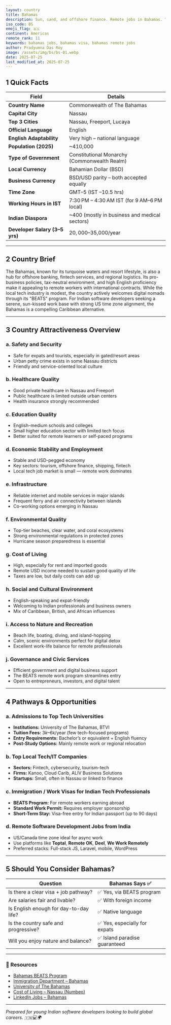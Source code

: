 ```yaml
---
layout: country
title: Bahamas
description: Sun, sand, and offshore finance. Remote jobs in Bahamas. Trilp AI curated info. Indians in Bahamas.
iso_code: BS
emoji_flag: 🇧🇸
continent: Americas
remote_rank: 11
keywords: bahamas jobs, bahamas visa, bahamas remote jobs
author: Pradyumna Das Roy
image: /assets/img/bs/bs-01.webp
date: 2025-07-25
last_modified_at: 2025-07-25
---
```


## 1 Quick Facts

| Field                          | Details                                       |
| ------------------------------ | --------------------------------------------- |
| **Country Name**               | Commonwealth of The Bahamas                   |
| **Capital City**               | Nassau                                        |
| **Top 3 Cities**               | Nassau, Freeport, Lucaya                      |
| **Official Language**          | English                                       |
| **English Adaptability**       | Very high – national language                 |
| **Population (2025)**          | ~410,000                                      |
| **Type of Government**         | Constitutional Monarchy (Commonwealth Realm)  |
| **Local Currency**             | Bahamian Dollar (BSD)                         |
| **Business Currency**          | BSD/USD parity – both accepted equally        |
| **Time Zone**                  | GMT–5 (IST –10.5 hrs)                         |
| **Working Hours in IST**       | 7:30 PM – 4:30 AM IST (for 9 AM–6 PM local)   |
| **Indian Diaspora**            | ~400 (mostly in business and medical sectors) |
| **Developer Salary (3–5 yrs)** | $20,000–$35,000/year                          |

---

## 2 Country Brief

The Bahamas, known for its turquoise waters and resort lifestyle, is also a hub for offshore banking, fintech services, and regional logistics. Its pro-business policies, tax-neutral environment, and high English proficiency make it appealing to remote workers with international contracts. While the local tech industry is modest, the country actively welcomes digital nomads through its "BEATS" program. For Indian software developers seeking a serene, sun-kissed work base with strong US time zone alignment, the Bahamas is a compelling Caribbean alternative.

---

## 3 Country Attractiveness Overview

### a. Safety and Security

- Safe for expats and tourists, especially in gated/resort areas
- Urban petty crime exists in some Nassau districts
- Friendly and service-oriented local culture

### b. Healthcare Quality

- Good private healthcare in Nassau and Freeport
- Public healthcare is limited outside urban centers
- Health insurance strongly recommended

### c. Education Quality

- English-medium schools and colleges
- Small higher education sector with limited tech focus
- Better suited for remote learners or self-paced programs

### d. Economic Stability and Employment

- Stable and USD-pegged economy
- Key sectors: tourism, offshore finance, shipping, fintech
- Local tech job market is small — remote work dominates

### e. Infrastructure

- Reliable internet and mobile services in major islands
- Frequent ferry and air connectivity between islands
- Co-working options emerging in Nassau

### f. Environmental Quality

- Top-tier beaches, clear water, and coral ecosystems
- Strong environmental regulations in protected zones
- Hurricane season preparedness is essential

### g. Cost of Living

- High, especially for rent and imported goods
- Remote USD income needed to sustain good quality of life
- Taxes are low, but daily costs can add up

### h. Social and Cultural Environment

- English-speaking and expat-friendly
- Welcoming to Indian professionals and business owners
- Mix of Caribbean, British, and African influences

### i. Access to Nature and Recreation

- Beach life, boating, diving, and island-hopping
- Calm, scenic environments perfect for digital detox
- Excellent work-life balance for remote professionals

### j. Governance and Civic Services

- Efficient government and digital business support
- The BEATS remote work program streamlines entry
- Open to entrepreneurs, investors, and digital talent

---

## 4 Pathways & Opportunities

### a. Admissions to Top Tech Universities

- **Institutions:** University of The Bahamas, BTVI
- **Tuition Fees:** $3k–$6k/year (few tech-focused programs)
- **Entry Requirements:** Bachelor’s or equivalent + English fluency
- **Post-Study Options:** Mainly remote work or regional relocation

### b. Top Local Tech/IT Companies

- **Sectors:** Fintech, cybersecurity, tourism-tech
- **Firms:** Kanoo, Cloud Carib, ALIV Business Solutions
- **Startups:** Small, often in Nassau or linked to finance

### c. Immigration / Work Visas for Indian Tech Professionals

- **BEATS Program:** For remote workers earning abroad
- **Standard Work Permit:** Requires employer sponsorship
- **Short-Term Stay:** Visa-free entry for Indian passport (up to 90 days)

### d. Remote Software Development Jobs from India

- US/Canada time zone ideal for async work
- Use platforms like **Toptal**, **Remote OK**, **Deel**, **We Work Remotely**
- Preferred stacks: Full-stack JS, Laravel, mobile, WordPress

---

## 5 Should You Consider Bahamas?

| Question                               | Bahamas Says ✅               |
| -------------------------------------- | ----------------------------- |
| Is there a clear visa + job pathway?   | ✅ Yes, via BEATS program     |
| Are salaries fair and livable?         | ✅ With foreign income        |
| Is English enough for day-to-day life? | ✅ Native language            |
| Is the country safe and progressive?   | ✅ Yes, especially for expats |
| Will you enjoy nature and balance?     | ✅ Island paradise guaranteed |

---

### 🔗 Resources

- [Bahamas BEATS Program](https://www.bahamasbeats.com/)
- [Immigration Department – Bahamas](https://www.immigration.gov.bs/)
- [University of The Bahamas](https://www.ub.edu.bs/)
- [Cost of Living – Nassau (Numbeo)](https://www.numbeo.com/cost-of-living/in/Nassau-Bahamas)
- [LinkedIn Jobs – Bahamas](https://www.linkedin.com/jobs/search/?location=Bahamas)

---

_Prepared for young Indian software developers looking to build global careers. 🇮🇳💻🌍_
